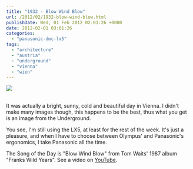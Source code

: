 ```yaml
---
title: "1932 - Blow Wind Blow"
url: /2012/02/1932-blow-wind-blow.html
publishDate: Wed, 01 Feb 2012 02:01:26 +0000
date: 2012-02-01 03:01:26
categories: 
  - "panasonic-dmc-lx5"
tags: 
  - "architecture"
  - "austria"
  - "underground"
  - "vienna"
  - "wien"
---
```

<div class="container">
<div class="center"><a target="_blank" href="https://d25zfm9zpd7gm5.cloudfront.net/1200x1200/2012/20120131_102050_ps.jpg"><img src="https://d25zfm9zpd7gm5.cloudfront.net/0600x0600/2012/20120131_102050_ps.jpg" /></a></div>
</div>
<br />

It was actually a bright, sunny, cold and beautiful day in Vienna. I didn't make many images though, this happens to be the best, thus what you get is an image from the Underground.


You see, I'm still using the LX5, at least for the rest of the week. It's just a pleasure, and when I have to choose between Olympus' and Panasonic's ergonomics, I take Panasonic all the time. 

The Song of the Day is "Blow Wind Blow" from Tom Waits' 1987 album "Franks Wild Years". See a video on <a href="http://www.youtube.com/watch?v=vh_-AVsgzAs" target="_blank">YouTube</a>.
